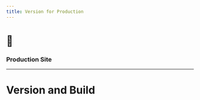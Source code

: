 ```yaml
---
title: Version for Production
---
```


<!-- .slide: data-background="#ffffff" -->

# 🦅

### Production Site

---

# Version and Build
